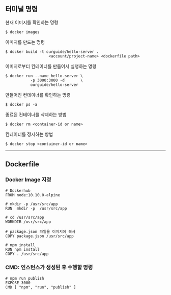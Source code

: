 ## 터미널 명령

현재 이미지를 확인하는 명령
```
$ docker images
```

이미지를 만드는 명령
```
$ docker build -t ourguide/hello-server .
                   <account/project-name> <dockerfile path>                  
```

이미지로부터 컨테이너를 만들어서 실행하는 명령
```
$ docker run --name hello-server \
           -p 3000:3000 -d       \
           ourguide/hello-server  
```

만들어진 컨테이너를 확인하는 명령
```
$ docker ps -a 
```

종료된 컨테이너를 삭제하는 방법
```
$ docker rm <container-id or name>
```

컨테이너를 정지하는 방법
```
$ docker stop <container-id or name>
```

----------------------------
## Dockerfile

### Docker Image 지정

```
# Dockerhub
FROM node:10.10.0-alpine
```

```
# mkdir -p /usr/src/app
RUN  mkdir -p  /usr/src/app   
```

```
# cd /usr/src/app
WORKDIR /usr/src/app
````
```
# package.json 파일을 이미지에 복사
COPY package.json /usr/src/app
````
```
# npm install
RUN npm install
COPY . /usr/src/app
```
### CMD: 인스턴스가 생성된 후 수행할 명령
```
# npm run publish
EXPOSE 3000
CMD [ "npm", "run", "publish" ]
```